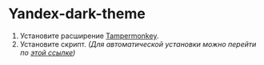 # Yandex-dark-theme

1. Установите расширение [Tampermonkey](https://www.tampermonkey.net/).
2. Установите скрипт. _(Для автоматической установки можно перейти по [этой ссылке](https://github.com/Nicoskin/Yandex-dark-theme/raw/main/yandex_dark.user.js))_